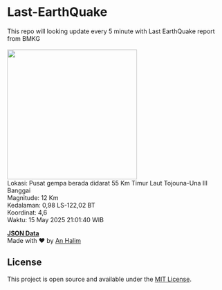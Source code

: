 # Last-EarthQuake
This repo will looking update every 5 minute with Last EarthQuake report from BMKG
<br>
<br>
<img src="undefined" width="300"/>
<br>
Lokasi: Pusat gempa berada didarat 55 Km Timur Laut Tojouna-Una  III Banggai <br>
Magnitude: 12 Km <br>
Kedalaman: 0,98 LS-122,02 BT <br>
Koordinat: 4,6 <br>
Waktu: 15 May 2025 21:01:40 WIB <br>

<a href="./data/data.json">**JSON Data**</a>
<br>
Made with ❤️ by <a href="https://github.com/an-halim">An Halim</a>
## License

This project is open source and available under the [MIT License](LICENSE).
